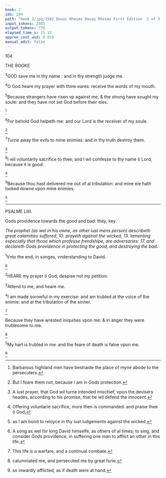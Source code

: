 ```yaml
---
book: 2
idx: 104
path: "book_2/jpg/1582 Douai Rheims Douay Rheims First Edition  2 of 3 1610 Old Testament.pdf-104.jpg"
input_tokens: 2405
output_tokens: 770
elapsed_time_s: 15.12
approx_cost_usd: 0.019
manual_edit: false
---
```

104

THE BOOKE

<sup>3</sup>GOD save me in thy name : and in thy strength judge me.

<sup>4</sup>O God heare my prayer with thine eares: receive the words of my mouth.

<sup>5</sup>Because strangers have risen vp against me, & the strong have sought my soule: and they have not set God before their eies.

[^1]

<sup>6</sup>For behold God helpeth me: and our Lord is the receiver of my soule.

[^2]

<sup>7</sup>Turne away the evils to mine enimies: and in thy truth destroy them.

[^3]

<sup>8</sup>I wil voluntarily sacrifice to thee, and I wil confesse to thy name ô Lord, because it is good:

[^4]

<sup>9</sup>Because thou hast delivered me out of al tribulation: and mine eie hath looked downe vpon mine enimies.

[^5]

---

PSALME LIIII.

<aside>Gods providence towards the good and bad: they, key.</aside>

*The prophet (as wel in his owne, as other iust mens person) describeth great calamities suffered, 10. prayeth against the wicked, 13. lamenting especially that those which professe frendshipe, are adversaries: 17. and declareth Gods providence in protecting the good, and destroying the bad.*

<sup>1</sup>Vnto the end, in songes, vnderstanding to David.

[^6]

<sup>2</sup>HEARE my prayer ô God, despise not my petition.

<sup>3</sup>Attend to me, and heare me.

<sup>4</sup>I am made sorowful in my exercise: and am trubled at the voice of the enimie: and at the tribulation of the sinner.

[^7]

Because they have wrested iniquities vpon me: & in anger they were trublesome to me.

[^8]

<sup>5</sup>My hart is trubled in me: and the feare of death is falne vpon me.

[^9]

[^1]: Barbarous highland men have bestraide the place of myne abode to the persecuters.

[^2]: But I feare them not, because I am in Gods protection.

[^3]: A iust prayer, that God wil turne intended mischief, vpon the devisers heades, according to his promise, that he wil defend the innocent.

[^4]: Offering voluntarie sacrifice, more then is commanded: and praise thee ô God,

[^5]: as I am bond to reioyce in thy iust iudgements against the wicked.

[^6]: A song as wel for king David himselfe, as others of al times; to sing, and consider Gods providence, in suffering one man to afflict an other in this life.

[^7]: This life is a warfare, and a continual combate.

[^8]: calumniated me, and persecuted me by great furie.

[^9]: so inwardly afflicted, as if death were at hand.